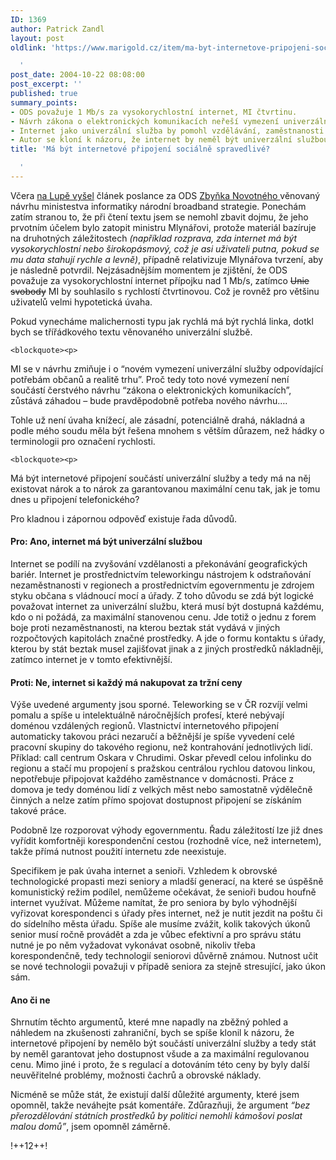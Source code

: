 ```yaml
---
ID: 1369
author: Patrick Zandl
layout: post
oldlink: 'https://www.marigold.cz/item/ma-byt-internetove-pripojeni-socialne-spravedlive

  '
post_date: 2004-10-22 08:08:00
post_excerpt: ''
published: true
summary_points:
- ODS považuje 1 Mb/s za vysokorychlostní internet, MI čtvrtinu.
- Návrh zákona o elektronických komunikacích neřeší vymezení univerzální služby.
- Internet jako univerzální služba by pomohl vzdělávání, zaměstnanosti a egovernmentu.
- Autor se kloní k názoru, že internet by neměl být univerzální službou.
title: 'Má být internetové připojení sociálně spravedlivé?

  '
---
```


<p>
Včera <a href="http://www.lupa.cz/clanek.php3?show=3716">na Lupě vyšel</a> článek poslance za ODS <a href="http://www.zbyneknovotny.cz/">Zbyňka Novotného </a>věnovaný návrhu ministestva informatiky národní broadband strategie. Ponechám zatím stranou to, že při čtení textu jsem se nemohl zbavit dojmu, že jeho prvotním účelem bylo zatopit ministru Mlynářovi, protože materiál bazíruje na druhotných záležitostech <i>(například rozprava, zda internet má být vysokorychlostní nebo širokopásmový, což je asi uživateli putna, pokud se mu data stahují rychle a levně)</i>, případně relativizuje Mlynářova tvrzení, aby je následně potvrdil.  Nejzásadnějším momentem je zjištění, že ODS považuje za vysokorychlostní internet přípojku nad 1 Mb/s, zatímco <s>Unie svobody</s> MI by souhlasilo s rychlostí čtvrtinovou. Což je rovněž pro většinu uživatelů velmi hypotetická úvaha. </p>

<p>
Pokud vynecháme malichernosti typu jak rychlá má být rychlá linka, dotkl bych se třířádkového textu věnovaného univerzální službě. </p>

	<blockquote><p>
MI se v návrhu zmiňuje i o &#8220;novém vymezení univerzální služby odpovídající potřebám občanů a realitě trhu&#8221;. Proč tedy toto nové vymezení není součástí čerstvého návrhu &#8220;zákona o elektronických komunikacích&#8221;, zůstává záhadou – bude pravděpodobně potřeba nového návrhu…. </p>
</blockquote>
<p>
Tohle už není úvaha knížecí, ale zásadní, potenciálně drahá, nákladná a podle mého soudu měla být řešena mnohem s větším důrazem, než hádky o terminologii pro označení rychlosti. </p>

	<blockquote><p>
Má být internetové připojení součástí univerzální služby a tedy má na něj existovat nárok a to nárok za garantovanou maximální cenu tak, jak je tomu dnes u připojení telefonického?</p>
</blockquote>
<p>
Pro kladnou i zápornou odpověď existuje řada důvodů. </p>

<h4>Pro: Ano, internet má být univerzální službou</h4>
<p>
Internet se podílí na zvyšování vzdělanosti a překonávání geografických bariér. Internet je prostřednictvím teleworkingu nástrojem k odstraňování nezaměstnanosti v regionech a prostřednictvím egovernmentu je zdrojem styku občana s vládnoucí mocí a úřady. Z toho důvodu se zdá být logické považovat internet za univerzální službu, která musí být dostupná každému, kdo o ni požádá, za maximální stanovenou cenu. Jde totiž o jednu z forem boje proti nezaměstnanosti, na kterou beztak stát vydává v jiných rozpočtových kapitolách značné prostředky. A jde o formu kontaktu s úřady, kterou by stát beztak musel zajišťovat jinak a z jiných prostředků nákladněji, zatímco internet je v tomto efektivnější. </p>

<h4>Proti: Ne, internet si každý má nakupovat za tržní ceny</h4>
<p>
Výše uvedené argumenty jsou sporné. Teleworking se v ČR rozvíjí velmi pomalu a spíše u intelektuálně náročnějších profesí, které nebývají doménou vzdálených regionů. Vlastnictví internetového připojení automaticky takovou práci nezaručí a běžnější je spíše vyvedení celé pracovní skupiny do takového regionu, než kontrahování jednotlivých lidí. Příklad: call centrum Oskara v Chrudimi. Oskar převedl celou infolinku do regionu a stačí mu propojení s pražskou centrálou rychlou datovou linkou, nepotřebuje připojovat každého zaměstnance v domácnosti. Práce z domova je tedy doménou lidí z velkých měst nebo samostatně výdělečně činných a nelze zatím přímo spojovat dostupnost připojení se získáním takové práce. </p>

<p>
Podobně lze rozporovat výhody egovernmentu. Řadu záležitostí lze již dnes vyřídit komfortněji korespondenční cestou (rozhodně více, než internetem), takže přímá nutnost použití internetu zde neexistuje. </p>

<p>
Specifikem je pak úvaha internet a senioři. Vzhledem k obrovské technologické propasti mezi seniory a mladší generací, na které se úspěšně komunistický režim podílel, nemůžeme očekávat, že senioři budou houfně internet využívat. Můžeme namítat, že pro seniora by bylo výhodnější vyřizovat korespondenci s úřady přes internet, než je nutit jezdit na poštu či do sídelního města úřadu. Spíše ale musíme zvážit, kolik takových úkonů senior musí ročně provádět a zda je vůbec efektivní a pro správu státu nutné je po něm vyžadovat vykonávat osobně, nikoliv třeba korespondenčně, tedy technologií seniorovi důvěrně známou. Nutnost učit se nové technologii považuji v případě seniora za stejně stresující, jako úkon sám. </p>

<h4>Ano či ne</h4>
<p>
Shrnutím těchto argumentů, které mne napadly na zběžný pohled a náhledem na zkušenosti zahraniční, bych se spíše klonil k názoru, že internetové připojení by nemělo být součástí univerzální služby a tedy stát by neměl garantovat jeho dostupnost všude a za maximální regulovanou cenu. Mimo jiné i proto, že s regulací a dotováním této ceny by byly další neuvěřitelné problémy, možnosti čachrů a obrovské náklady. </p>

<p>
Nicméně se může stát, že existují další důležité argumenty, které jsem opomněl, takže neváhejte psát komentáře. Zdůrazňuji, že argument<i> &#8220;bez přerozdělování státních prostředků by politici nemohli kámošovi poslat malou domů&#8221;</i>, jsem opomněl záměrně.
</p>

<p>
!++12++!
</p>